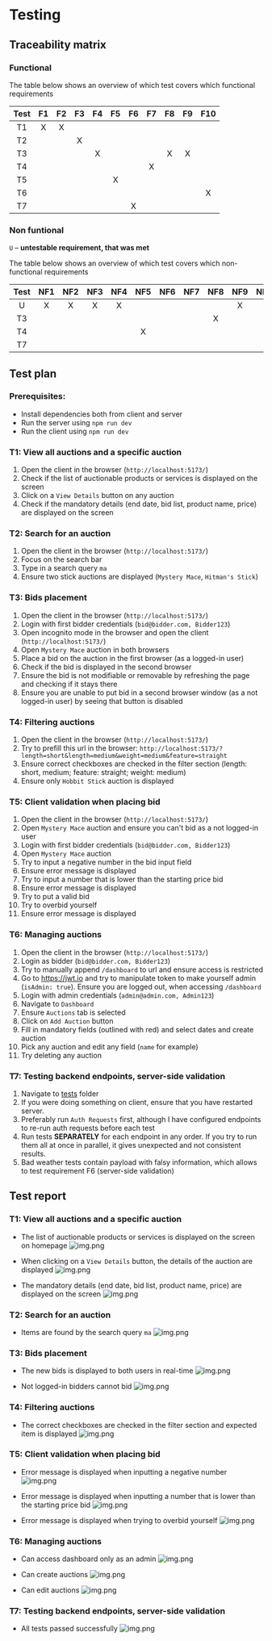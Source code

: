 # Testing

## Traceability matrix

### Functional

The table below shows an overview of which test covers which functional requirements

| Test | F1 | F2 | F3 | F4 | F5 | F6 | F7 | F8 | F9 | F10 | 
|:----:|:--:|:--:|:--:|:--:|:--:|:--:|:--:|:--:|:--:|:---:|
|  T1  | X  | X  |    |    |    |    |    |    |    |     |
|  T2  |    |    | X  |    |    |    |    |    |    |     |
|  T3  |    |    |    | X  |    |    |    | X  | X  |     |
|  T4  |    |    |    |    |    |    | X  |    |    |     |
|  T5  |    |    |    |    | X  |    |    |    |    |     |
|  T6  |    |    |    |    |    |    |    |    |    |  X  |
|  T7  |    |    |    |    |    | X  |    |    |    |     |


### Non funtional
`U` – **untestable requirement, that was met**

The table below shows an overview of which test covers which non-functional requirements

| Test | NF1 | NF2 | NF3 | NF4 | NF5 | NF6 | NF7 | NF8 | NF9 | NF10 | NF11 | NF12 | NF13 | NF14 | NF15 | NF16 | NF17 | NF18 | NF19 | 
|:----:|:---:|:---:|:---:|:---:|:---:|:---:|:---:|:---:|:---:|:----:|:----:|:----:|:----:|:----:|:----:|:----:|:----:|:----:|:----:|
|  U   |  X  |  X  |  X  |  X  |     |     |     |     |  X  |      |  X   |      |  X   |  X   |  X   |  X   |  X   |  X   |      |
|  T3  |     |     |     |     |     |     |     |  X  |     |      |      |  X   |      |      |      |      |      |      |      |
|  T4  |     |     |     |     |  X  |     |     |     |     |      |      |      |      |      |      |      |      |      |      |
|  T7  |     |     |     |     |     |     |     |     |     |  X   |      |      |      |      |      |      |      |      |      |

## Test plan

### Prerequisites:
- Install dependencies both from client and server
- Run the server using `npm run dev`
- Run the client using `npm run dev`

### T1: View all auctions and a specific auction
1. Open the client in the browser (`http://localhost:5173/`)
2. Check if the list of auctionable products or services is displayed on the screen
3. Click on a `View Details` button on any auction
4. Check if the mandatory details (end date, bid list, product name, price) are displayed on the screen

### T2: Search for an auction
1. Open the client in the browser (`http://localhost:5173/`)
2. Focus on the search bar
3. Type in a search query `ma`
4. Ensure two stick auctions are displayed (`Mystery Mace`, `Hitman's Stick`)

### T3: Bids placement 
1. Open the client in the browser (`http://localhost:5173/`)
2. Login with first bidder credentials (`bid@bidder.com, Bidder123`)
3. Open incognito mode in the browser and open the client (`http://localhost:5173/`)
4. Open `Mystery Mace` auction in both browsers
5. Place a bid on the auction in the first browser (as a logged-in user)
6. Check if the bid is displayed in the second browser
7. Ensure the bid is not modifiable or removable by refreshing the page and checking if it stays there
8. Ensure you are unable to put bid in a second browser window (as a not logged-in user) by seeing that button is disabled

### T4: Filtering auctions
1. Open the client in the browser (`http://localhost:5173/`)
2. Try to prefill this url in the browser: `http://localhost:5173/?length=short&length=medium&weight=medium&feature=straight`
3. Ensure correct checkboxes are checked in the filter section (length: short, medium; feature: straight; weight: medium)
4. Ensure only `Hobbit Stick` auction is displayed

### T5: Client validation when placing bid
1. Open the client in the browser (`http://localhost:5173/`)
2. Open `Mystery Mace` auction and ensure you can't bid as a not logged-in user
3. Login with first bidder credentials (`bid@bidder.com, Bidder123`)
4. Open `Mystery Mace` auction 
5. Try to input a negative number in the bid input field 
6. Ensure error message is displayed 
7. Try to input a number that is lower than the starting price bid 
8. Ensure error message is displayed 
9. Try to put a valid bid 
10. Try to overbid yourself 
11. Ensure error message is displayed

### T6: Managing auctions
1. Open the client in the browser (`http://localhost:5173/`)
2. Login as bidder (`bid@bidder.com, Bidder123`)
3. Try to manually append `/dashboard` to url and ensure access is restricted
4. Go to https://jwt.io and try to manipulate token to make yourself admin (`isAdmin: true`). Ensure you are logged out, when accessing `/dashboard`
5. Login with admin credentials (`admin@admin.com, Admin123`)
6. Navigate to `Dashboard`
7. Ensure `Auctions` tab is selected
8. Click on `Add Auction` button
9. Fill in mandatory fields (outlined with red) and select dates and create auction
10. Pick any auction and edit any field (`name` for example)
11. Try deleting any auction

### T7: Testing backend endpoints, server-side validation
1. Navigate to [tests](../tests/rest) folder
2. If you were doing something on client, ensure that you have restarted server.
3. Preferably run `Auth Requests` first, although I have configured endpoints to re-run auth requests before each test 
4. Run tests **SEPARATELY** for each endpoint in any order. If you try to run them all at once in parallel, it gives unexpected and not consistent results. 
5. Bad weather tests contain payload with falsy information, which allows to test requirement F6 (server-side validation)


## Test report

### T1: View all auctions and a specific auction
- The list of auctionable products or services is displayed on the screen on homepage
![img.png](assets/t1_step1.png)


- When clicking on a `View Details` button, the details of the auction are displayed
![img.png](assets/t1_step2.png)


- The mandatory details (end date, bid list, product name, price) are displayed on the screen
![img.png](assets/t1_step3.png)


### T2: Search for an auction
- Items are found by the search query `ma`
![img.png](assets/t2_step1.png)


### T3: Bids placement
- The new bids is displayed to both users in real-time
![img.png](assets/t3_step1.png)


- Not logged-in bidders cannot bid
![img.png](assets/t3_step2.png)


### T4: Filtering auctions
- The correct checkboxes are checked in the filter section and expected item is displayed
![img.png](assets/t4_step1.png)


### T5: Client validation when placing bid
- Error message is displayed when inputting a negative number
![img.png](assets/t5_step1.png)


- Error message is displayed when inputting a number that is lower than the starting price bid
![img.png](assets/t5_step2.png)


- Error message is displayed when trying to overbid yourself
![img.png](assets/t5_step3.png)


### T6: Managing auctions
- Can access dashboard only as an admin
![img.png](assets/t6_step1.png)

- Can create auctions
![img.png](assets/t6_step2.png)

- Can edit auctions
![img.png](assets/t6_step3.png)


### T7: Testing backend endpoints, server-side validation
- All tests passed successfully
![img.png](assets/t7_step1.png)
